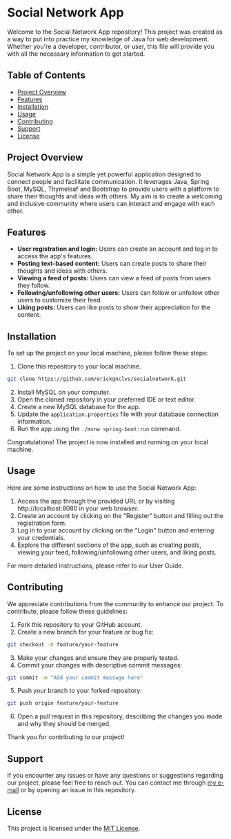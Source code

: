 # Social Network App

Welcome to the Social Network App repository! This project was created as a way to put into practice my knowledge of Java for web development. Whether you're a developer, contributor, or user, this file will provide you with all the necessary information to get started.

## Table of Contents

- [Project Overview](#project-overview)
- [Features](#features)
- [Installation](#installation)
- [Usage](#usage)
- [Contributing](#contributing)
- [Support](#support)
- [License](#license)

## Project Overview

Social Network App is a simple yet powerful application designed to connect people and facilitate communication. It leverages Java, Spring Boot, MySQL, Thymeleaf and Bootstrap to provide users with a platform to share their thoughts and ideas with others. My aim is to create a welcoming and inclusive community where users can interact and engage with each other.

## Features

- **User registration and login:** Users can create an account and log in to access the app's features.
- **Posting text-based content:** Users can create posts to share their thoughts and ideas with others.
- **Viewing a feed of posts:** Users can view a feed of posts from users they follow.
- **Following/unfollowing other users:** Users can follow or unfollow other users to customize their feed.
- **Liking posts:** Users can like posts to show their appreciation for the content.

## Installation

To set up the project on your local machine, please follow these steps:

1. Clone this repository to your local machine.

```bash
git clone https://github.com/erickgnclvs/socialnetwork.git
```

2. Install MySQL on your computer.
3. Open the cloned repository in your preferred IDE or text editor.
4. Create a new MySQL database for the app.
5. Update the `application.properties` file with your database connection information.
6. Run the app using the `./mvnw spring-boot:run` command.

Congratulations! The project is now installed and running on your local machine.

## Usage

Here are some instructions on how to use the Social Network App:

1. Access the app through the provided URL or by visiting http://localhost:8080 in your web browser.
2. Create an account by clicking on the "Register" button and filling out the registration form.
3. Log in to your account by clicking on the "Login" button and entering your credentials.
4. Explore the different sections of the app, such as creating posts, viewing your feed, following/unfollowing other users, and liking posts.

For more detailed instructions, please refer to our User Guide.

## Contributing

We appreciate contributions from the community to enhance our project. To contribute, please follow these guidelines:

1. Fork this repository to your GitHub account.
2. Create a new branch for your feature or bug fix:

```bash
git checkout -b feature/your-feature
```

3. Make your changes and ensure they are properly tested.
4. Commit your changes with descriptive commit messages:

```bash
git commit -m "Add your commit message here"
```

5. Push your branch to your forked repository:

```bash
git push origin feature/your-feature
```

6. Open a pull request in this repository, describing the changes you made and why they should be merged.

Thank you for contributing to our project!

## Support

If you encounter any issues or have any questions or suggestions regarding our project, please feel free to reach out. You can contact me through [my e-mail](mailto:erickgoncalves5@hotmail.com) or by opening an issue in this repository.

## License

This project is licensed under the [MIT License](LICENSE.md).
